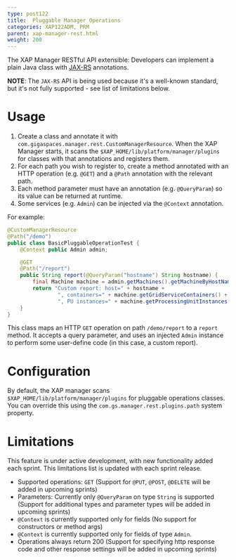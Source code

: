 ```yaml
---
type: post122
title:  Pluggable Manager Operations
categories: XAP122ADM, PRM
parent: xap-manager-rest.html
weight: 200
---
```

 
The XAP Manager RESTful API extensible: Developers can implement a plain Java class with [JAX-RS](https://github.com/jax-rs) annotations.

**NOTE**: The `JAX-RS` API is being used because it's a well-known standard, but it's not fully supported - see list of limitations below.

# Usage

1. Create a class and annotate it with `com.gigaspaces.manager.rest.CustomManagerResource`. When the XAP Manager starts, it scans the `$XAP_HOME/lib/platform/manager/plugins` for classes with that annotations and registers them.
2. For each path you wish to register to, create a method annotated with an HTTP operation (e.g. `@GET`) and a `@Path` annotation with the relevant path.
3. Each method parameter must have an annotation (e.g. `@QueryParam`) so its value can be returned at runtime.
4. Some services (e.g. `Admin`) can be injected via the `@Context` annotation.

For example:

```java
@CustomManagerResource
@Path("/demo")
public class BasicPluggableOperationTest {
    @Context public Admin admin;

    @GET
    @Path("/report")
    public String report(@QueryParam("hostname") String hostname) {
        final Machine machine = admin.getMachines().getMachineByHostName(hostname);
        return "Custom report: host=" + hostname + 
                ", containers=" + machine.getGridServiceContainers() + 
                ", PU instances=" + machine.getProcessingUnitInstances();
    }
}
```

This class maps an HTTP `GET` operation on path `/demo/report` to a `report` method. It accepts a query parameter, and uses an injected `Admin` instance to perform some user-define code (in this case, a custom report).

# Configuration

By default, the XAP manager scans `$XAP_HOME/lib/platform/manager/plugins` for pluggable operations classes. You can override this using the `com.gs.manager.rest.plugins.path` system property.

# Limitations

This feature is under active development, with new functionality added each sprint. This limitations list is updated with each sprint release.

* Supported operations: `GET` (Support for `@PUT`, `@POST`, `@DELETE` will be added in upcoming sprints)
* Parameters: Currently only `@QueryParam` on type `String` is supported (Support for additional types and parameter types will be added in upcoming sprints)
* `@Context` is currently supported only for fields (No support for constructors or method args)
* `@Context` is currently supported only for fields of type `Admin`.
* Operations always return 200 (Support for specifying http response code and other response settings will be added in upcoming sprints)
